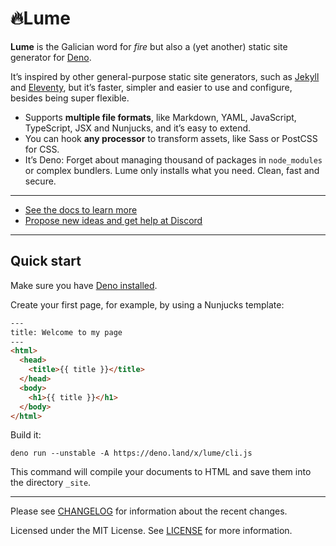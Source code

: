 # 🔥Lume

__Lume__ is the Galician word for _fire_
but also a (yet another) static site generator for [Deno](https://deno.land/).

It’s inspired by other general-purpose static site generators,
such as [Jekyll](https://jekyllrb.com/) and [Eleventy](https://www.11ty.dev/),
but it’s faster, simpler and easier to use and configure,
besides being super flexible.

- Supports __multiple file formats__,
  like Markdown, YAML, JavaScript, TypeScript, JSX and Nunjucks,
  and it’s easy to extend.
- You can hook __any processor__ to transform assets,
  like Sass or PostCSS for CSS.
- It’s Deno: Forget about managing thousand of packages in `node_modules`
  or complex bundlers. Lume only installs what you need. Clean, fast and secure.

---

- [See the docs to learn more](https://lumeland.github.io/)
- [Propose new ideas and get help at Discord](https://discord.gg/YbTmpACHWB)

---

## Quick start

Make sure you have [Deno installed](https://deno.land/#installation).

Create your first page, for example, by using a Nunjucks template:

```html
---
title: Welcome to my page
---
<html>
  <head>
    <title>{{ title }}</title>
  </head>
  <body>
    <h1>{{ title }}</h1>
  </body>
</html>
```

Build it:

```
deno run --unstable -A https://deno.land/x/lume/cli.js
```

This command will compile your documents to HTML
and save them into the directory `_site`.

---

Please see [CHANGELOG](CHANGELOG.md) for information about the recent changes.

Licensed under the MIT License. See [LICENSE](LICENSE) for more information.
